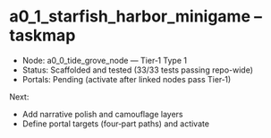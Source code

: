 # a0_1_starfish_harbor_minigame – taskmap

- Node: a0_0_tide_grove_node — Tier‑1 Type 1
- Status: Scaffolded and tested (33/33 tests passing repo-wide)
- Portals: Pending (activate after linked nodes pass Tier‑1)

Next:

- Add narrative polish and camouflage layers
- Define portal targets (four‑part paths) and activate

